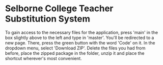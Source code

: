 # Selborne College Teacher Substitution System

To gain access to the necessary files for the application, press 'main' in the box slightly above to the left and type in 'master'. You'll be redirected to a new page. There, press the green button with the word 'Code' on it. In the dropdown menu, select 'Download ZIP'. Delete the files you had from before, place the zipped package in the folder, unzip it and place the shortcut wherever's most convenient.
